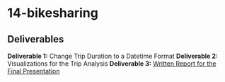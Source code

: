 # 14-bikesharing


## Deliverables
__**Deliverable 1:**__ Change Trip Duration to a Datetime Format
__**Deliverable 2:**__ Visualizations for the Trip Analysis
__**Deliverable 3:**__ [Written Report for the Final Presentation](https://github.com/xenia-e/14-bikesharing/blob/main/README.md)